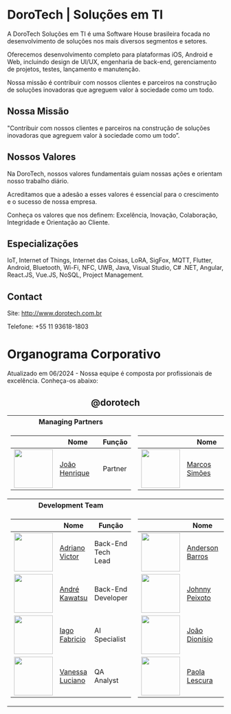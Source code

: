 # DoroTech | Soluções em TI

A DoroTech Soluções em TI é uma Software House brasileira focada no desenvolvimento de soluções nos mais diversos segmentos e setores.

Oferecemos desenvolvimento completo para plataformas iOS, Android e Web, incluindo design de UI/UX, engenharia de back-end, gerenciamento de projetos, testes, lançamento e manutenção.

Nossa missão é contribuir com nossos clientes e parceiros na construção de soluções inovadoras que agreguem valor à sociedade como um todo.

## Nossa Missão

"Contribuir com nossos clientes e parceiros na construção de soluções inovadoras que agreguem valor à sociedade como um todo”.

## Nossos Valores

Na DoroTech, nossos valores fundamentais guiam nossas ações e orientam nosso trabalho diário. 

Acreditamos que a adesão a esses valores é essencial para o crescimento e o sucesso de nossa empresa.

Conheça os valores que nos definem: Excelência, Inovação, Colaboração, Integridade e Orientação ao Cliente.

## Especializações

IoT, Internet of Things, Internet das Coisas, LoRA, SigFox, MQTT, Flutter, Android, Bluetooth, Wi-Fi, NFC, UWB, Java, Visual Studio, C# .NET, Angular, React.JS, Vue.JS, NoSQL, Project Management.

## Contact

Site: http://www.dorotech.com.br

Telefone: +55 11 93618-1803

# Organograma Corporativo

Atualizado em 06/2024 - Nossa equipe é composta por profissionais de excelência. Conheça-os abaixo:

<div align="center">
	
## @dorotech

<table>
<tr>
	<th>
		Managing Partners
	</th>
	<th></th>	
</tr>
  
<td>

| | Nome | Função |
| -------------- | ------------- | ------------- |
| <img src="https://avatars.githubusercontent.com/u/83249287?v=4" width="90"> | [João Henrique](https://github.com/Engjhony) |  Partner |
</td>

<td>

| | Nome | Função |
| -------------- | ------------- | ------------- |
| <img src="https://avatars.githubusercontent.com/u/26862420?v=4" width="90"> | [Marcos Simões](https://github.com/marcospsimoes) |  Partner |

</td>

<tr>
	<th>
		Development Team		
	</th>
	<th></th>	
</tr>
  
<td>

| | Nome | Função |
| -------------- | ------------- | ------------- |
| <img src="https://avatars.githubusercontent.com/u/7493149?v=4" width="90"> | [Adriano Victor](https://github.com/adrianovictor) |  Back-End Tech Lead |
| <img src="https://media.licdn.com/dms/image/C4D03AQEzFfqF1AmCSw/profile-displayphoto-shrink_800_800/0/1610230993863?e=2147483647&v=beta&t=A_ePkftirzufnh1PGyjA0IXcPIIViyXvXzWP5T_FHNM" width="90"> | [André Kawatsu](https://github.com/andredorotech) |  Back-End Developer |
| <img src="https://encrypted-tbn0.gstatic.com/images?q=tbn:ANd9GcQMKrxYVBR3UihBPzJ3_XPmko3y3d4xzziVG4dMr33jV3C2dGkR3M3VSV89hTZwQCyQukI&usqp=CAU" width="90"> | [Iago Fabricio](https://github.com/iagofabricio) |  AI Specialist |
| <img src="https://avatars.githubusercontent.com/u/87663503?v=4" width="90"> | [Vanessa Luciano](https://github.com/vanessaluciaano) |  QA Analyst |

</td>

<td>

| | Nome | Função |
| -------------- | ------------- | ------------- |
| <img src="https://avatars.githubusercontent.com/u/12089780?v=4" width="90"> | [Anderson Barros](https://github.com/anderson-tec12) |  Front-End Tech Lead |
| <img src="https://avatars.githubusercontent.com/u/52277432?v=4" width="90"> | [Johnny Peixoto](https://github.com/johnnypeixoto) |  Front-End Developer |
| <img src="https://avatars.githubusercontent.com/u/46010192?v=4" width="90"> | [João Dionísio](https://github.com/JBDionisio) |  Mobile App Specialist |
| <img src="https://media.licdn.com/dms/image/C4D03AQGGtXFdNAjGbw/profile-displayphoto-shrink_800_800/0/1644532593157?e=1722470400&v=beta&t=2wi1KPY-yOD5sa_2I3PK2qLMaqgiAH9dmHRqnO6J17U" width="90"> | [Paola Lescura](https://github.com/paolalescura) |  Designer UI/UX |

</td>

</table>
</div>

